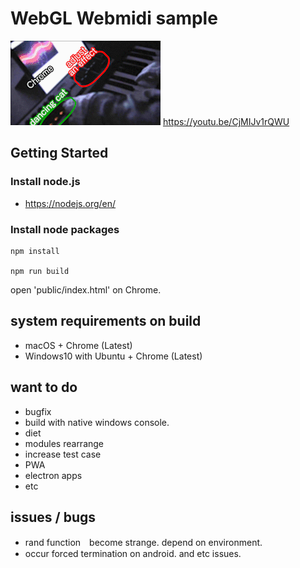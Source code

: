 # WebGL Webmidi sample
![demo](https://raw.githubusercontent.com/shikitari/webgl_webmidi_sample/dcf7b3b6137829469812171be2c523ed404d2446/public/readme/demo.gif "demo")
https://youtu.be/CjMIJv1rQWU

## Getting Started
### Install node.js
- https://nodejs.org/en/

### Install node packages
```
npm install

npm run build
```
open 'public/index.html' on Chrome.

## system requirements on build
- macOS + Chrome (Latest)
- Windows10 with Ubuntu + Chrome (Latest)

## want to do
- bugfix
- build with native windows console.
- diet
- modules rearrange
- increase test case
- PWA
- electron apps
- etc

## issues / bugs
- rand function　become strange. depend on environment.
- occur forced termination on android. and etc issues.
